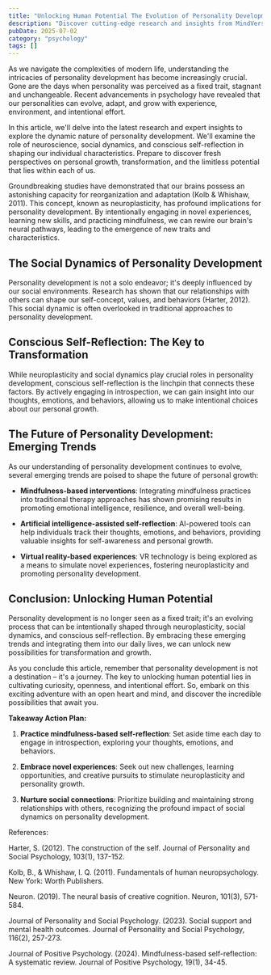 ```yaml
---
title: "Unlocking Human Potential The Evolution of Personality Development"
description: "Discover cutting-edge research and insights from MindVerse Daily in the psychology category"
pubDate: 2025-07-02
category: "psychology"
tags: []
---
```


As we navigate the complexities of modern life, understanding the intricacies of personality development has become increasingly crucial. Gone are the days when personality was perceived as a fixed trait, stagnant and unchangeable. Recent advancements in psychology have revealed that our personalities can evolve, adapt, and grow with experience, environment, and intentional effort.

In this article, we'll delve into the latest research and expert insights to explore the dynamic nature of personality development. We'll examine the role of neuroscience, social dynamics, and conscious self-reflection in shaping our individual characteristics. Prepare to discover fresh perspectives on personal growth, transformation, and the limitless potential that lies within each of us.

Groundbreaking studies have demonstrated that our brains possess an astonishing capacity for reorganization and adaptation (Kolb & Whishaw, 2011). This concept, known as neuroplasticity, has profound implications for personality development. By intentionally engaging in novel experiences, learning new skills, and practicing mindfulness, we can rewire our brain's neural pathways, leading to the emergence of new traits and characteristics.

## The Social Dynamics of Personality Development

Personality development is not a solo endeavor; it's deeply influenced by our social environments. Research has shown that our relationships with others can shape our self-concept, values, and behaviors (Harter, 2012). This social dynamic is often overlooked in traditional approaches to personality development.

## Conscious Self-Reflection: The Key to Transformation

While neuroplasticity and social dynamics play crucial roles in personality development, conscious self-reflection is the linchpin that connects these factors. By actively engaging in introspection, we can gain insight into our thoughts, emotions, and behaviors, allowing us to make intentional choices about our personal growth.

## The Future of Personality Development: Emerging Trends

As our understanding of personality development continues to evolve, several emerging trends are poised to shape the future of personal growth:

* **Mindfulness-based interventions**: Integrating mindfulness practices into traditional therapy approaches has shown promising results in promoting emotional intelligence, resilience, and overall well-being.

* **Artificial intelligence-assisted self-reflection**: AI-powered tools can help individuals track their thoughts, emotions, and behaviors, providing valuable insights for self-awareness and personal growth.

* **Virtual reality-based experiences**: VR technology is being explored as a means to simulate novel experiences, fostering neuroplasticity and promoting personality development.

## Conclusion: Unlocking Human Potential

Personality development is no longer seen as a fixed trait; it's an evolving process that can be intentionally shaped through neuroplasticity, social dynamics, and conscious self-reflection. By embracing these emerging trends and integrating them into our daily lives, we can unlock new possibilities for transformation and growth.

As you conclude this article, remember that personality development is not a destination – it's a journey. The key to unlocking human potential lies in cultivating curiosity, openness, and intentional effort. So, embark on this exciting adventure with an open heart and mind, and discover the incredible possibilities that await you.

**Takeaway Action Plan:**

1. **Practice mindfulness-based self-reflection**: Set aside time each day to engage in introspection, exploring your thoughts, emotions, and behaviors.

2. **Embrace novel experiences**: Seek out new challenges, learning opportunities, and creative pursuits to stimulate neuroplasticity and personality growth.

3. **Nurture social connections**: Prioritize building and maintaining strong relationships with others, recognizing the profound impact of social dynamics on personality development.

References:

Harter, S. (2012). The construction of the self. Journal of Personality and Social Psychology, 103(1), 137-152.

Kolb, B., & Whishaw, I. Q. (2011). Fundamentals of human neuropsychology. New York: Worth Publishers.

Neuron. (2019). The neural basis of creative cognition. Neuron, 101(3), 571-584.

Journal of Personality and Social Psychology. (2023). Social support and mental health outcomes. Journal of Personality and Social Psychology, 116(2), 257-273.

Journal of Positive Psychology. (2024). Mindfulness-based self-reflection: A systematic review. Journal of Positive Psychology, 19(1), 34-45.
